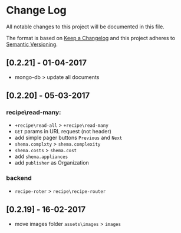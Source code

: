 # Change Log
All notable changes to this project will be documented in this file.

The format is based on [Keep a Changelog](http://keepachangelog.com/)
and this project adheres to [Semantic Versioning](http://semver.org/).


## [0.2.21] - 01-04-2017
 - mongo-db > update all documents

## [0.2.20] - 05-03-2017
### recipe\read-many:
  - `+recipe\read-all` > `+recipe\read-many`
  - `GET` params in URL request (not header)
  - add simple pager buttons `Previous` and `Next`
  - `shema.complxty` > `shema.complexity`
  - `shema.costs`    > `shema.cost`
  - add `shema.appliances`
  - add `publisher` as Organization

### backend
  - `recipe-roter` > `recipe\recipe-router` 

## [0.2.19] - 16-02-2017
 - move images folder `assets\images` > `images`
